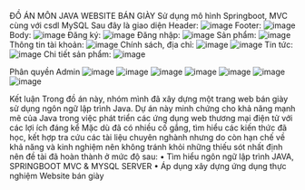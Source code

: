 ĐỒ ÁN MÔN JAVA WEBSITE BÁN GIÀY
Sử dụng mô hình Springboot, MVC cùng với csdl MySQL
Sau đây là giao diện
Header: ![image](https://github.com/user-attachments/assets/731a836d-2a9c-4107-aed6-ef1a6885f710)
Footer: ![image](https://github.com/user-attachments/assets/ed03b7fc-2e88-41bc-803e-9a428a80d41b)
Body: ![image](https://github.com/user-attachments/assets/7409975d-f435-4adc-ac8b-4aea6c70ad8b)
Đăng ký: ![image](https://github.com/user-attachments/assets/7591eab1-ae50-4529-bb66-0531b258b7e5)
Đăng nhập: ![image](https://github.com/user-attachments/assets/8629c834-1403-4385-9e32-3668e6f7142a)
Sản phẩm: ![image](https://github.com/user-attachments/assets/72b7fbfd-e5be-4592-986b-9ee4eea29f82)
Thông tin tài khoản: ![image](https://github.com/user-attachments/assets/273ea50d-6d2c-4a05-8f92-cc11262fc875)
Chính sách, địa chỉ: ![image](https://github.com/user-attachments/assets/8dd6847b-d1f7-4ba6-b535-e20c9ca077d8)
![image](https://github.com/user-attachments/assets/09acdc0b-c0db-44d7-a4f8-4532c7922e90)
Tin tức: ![image](https://github.com/user-attachments/assets/b6566098-c5d5-4e2a-9d3d-3f8e743ab7ad)
Chi tiết sản phẩm: ![image](https://github.com/user-attachments/assets/94290c6c-de2c-46be-8f94-bdbb3537eb1c)


Phân quyền Admin
![image](https://github.com/user-attachments/assets/117dd873-ee99-4264-a37a-e4f31918d144)
![image](https://github.com/user-attachments/assets/1108eaef-d319-4ee1-8927-dd91f2c5e2b9)
![image](https://github.com/user-attachments/assets/a187c304-5c17-4bea-9237-3717db33502e)
![image](https://github.com/user-attachments/assets/9ccac13c-9f4c-423e-8681-b7b343278960)
![image](https://github.com/user-attachments/assets/5a3474d7-519c-49dd-9483-533abc766652)
![image](https://github.com/user-attachments/assets/d97b0517-c504-4acf-bdb0-bf8c79155973)
![image](https://github.com/user-attachments/assets/abd6a403-c534-4bfd-8b17-35dab93c976b)

Kết luận
Trong đồ án này, nhóm mình đã xây dựng một trang web bán giày sử dụng ngôn ngữ lập trình Java. Dự án này minh chứng cho khả năng mạnh mẽ của Java trong việc phát triển các ứng dụng web thương mại điện tử với các lợi ích đáng kể
Mặc dù đã có nhiều cố gắng, tìm hiểu các kiến thức đã học, kết hợp tra cứu các tài liệu chuyên nghành nhưng do còn hạn chế về khả năng và kinh nghiệm nên không tránh khỏi những thiếu sót nhất định nên đề tài đã hoàn thành ở mức độ sau:
•	Tìm hiểu ngôn ngữ lập trình JAVA, SPRINGBOOT MVC & MYSQL SERVER
•	Áp dụng xây dựng ứng dụng thực nghiệm Website bán giày





